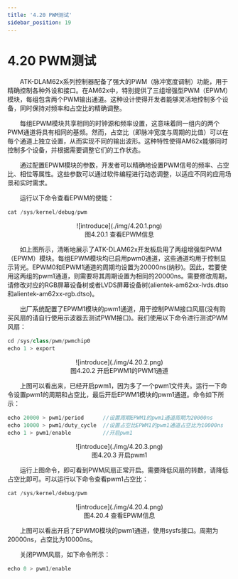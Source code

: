 ```yaml
---
title: '4.20 PWM测试'
sidebar_position: 19
---
```


# 4.20 PWM测试


&emsp;&emsp;ATK-DLAM62x系列控制器配备了强大的PWM（脉冲宽度调制）功能，用于精确控制各种外设和接口。在AM62x中，特别提供了三组增强型PWM（EPWM）模块，每组包含两个PWM输出通道。这种设计使得开发者能够灵活地控制多个设备，同时保持对频率和占空比的精确调整。

&emsp;&emsp;每组EPWM模块共享相同的时钟源和频率设置，这意味着同一组内的两个PWM通道将具有相同的基频。然而，占空比（即脉冲宽度与周期的比值）可以在每个通道上独立设置，从而实现不同的输出波形。这种特性使得AM62x能够同时控制多个设备，并根据需要调整它们的工作状态。

&emsp;&emsp;通过配置EPWM模块的参数，开发者可以精确地设置PWM信号的频率、占空比、相位等属性。这些参数可以通过软件编程进行动态调整，以适应不同的应用场景和实时需求。

&emsp;&emsp;运行以下命令查看EPWM的使能：

```c#
cat /sys/kernel/debug/pwm
```

<center>
![introduce](./img/4.20.1.png)<br />
图4.20.1 查看EPWM信息
</center>

&emsp;&emsp;如上图所示，清晰地展示了ATK-DLAM62x开发板启用了两组增强型PWM（EPWM）模块。每组EPWM模块均已启用pwm0通道，这些通道均用于控制显示背光。EPWM0和EPWM1通道的周期均设置为20000ns(纳秒)。因此，若要使用这两组的pwm1通道，则需要将其周期设置为相同的20000ns。需要修改周期，请修改对应的RGB屏幕设备树或者LVDS屏幕设备树(alientek-am62xx-lvds.dtso和alientek-am62xx-rgb.dtso)。

&emsp;&emsp;出厂系统配置了EPWM1模块的pwm1通道，用于控制PWM接口风扇(没有购买风扇的请自行使用示波器去测试PWM接口)。我们使用以下命令进行测试PWM风扇：

```c#
cd /sys/class/pwm/pwmchip0
echo 1 > export
```

<center>
![introduce](./img/4.20.2.png)<br />
图4.20.2 开启EPWM1的PWM1通道
</center>

&emsp;&emsp;上图可以看出来，已经开启pwm1，因为多了一个pwm1文件夹。运行一下命令设置pwm1的周期和占空比，最后开启EPWM1模块的pwm1通道。命令如下所示：

```c#
echo 20000 > pwm1/period      //设置周期EPWM1的pwm1通道周期为20000ns
echo 10000 > pwm1/duty_cycle  //设置占空比EPWM1的pwm1通道占空比为10000ns
echo 1 > pwm1/enable          //开启pwm1
```

<center>
![introduce](./img/4.20.3.png)<br />
图4.20.3 开启pwm1
</center>

&emsp;&emsp;运行上图命令，即可看到PWM风扇正常开启。需要降低风扇的转数，请降低占空比即可。可以运行以下命令查看pwm1占空比：

```c#
cat /sys/kernel/debug/pwm
```

<center>
![introduce](./img/4.20.4.png)<br />
图4.20.4 查看EPWM信息
</center>

&emsp;&emsp;上图可以看出开启了EPWM0模块的pwm1通道，使用sysfs接口。周期为20000ns，占空比为10000ns。

&emsp;&emsp;关闭PWM风扇，如下命令所示：

```c#
echo 0 > pwm1/enable
```




